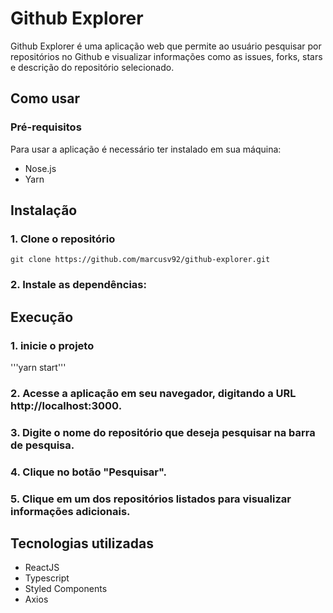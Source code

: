# Github Explorer

Github Explorer é uma aplicação web que permite ao usuário pesquisar por repositórios no Github e visualizar informações como as issues, forks, stars e descrição do repositório selecionado.

## Como usar

### Pré-requisitos

Para usar a aplicação é necessário ter instalado em sua máquina:
  - Nose.js
  - Yarn
  
## Instalação

### 1. Clone o repositório

```git clone https://github.com/marcusv92/github-explorer.git```

### 2. Instale as dependências:

## Execução

### 1. inicie o projeto

'''yarn start'''

### 2. Acesse a aplicação em seu navegador, digitando a URL http://localhost:3000.

### 3. Digite o nome do repositório que deseja pesquisar na barra de pesquisa.

### 4. Clique no botão "Pesquisar".

### 5. Clique em um dos repositórios listados para visualizar informações adicionais.

## Tecnologias utilizadas

- ReactJS
- Typescript
- Styled Components
- Axios
